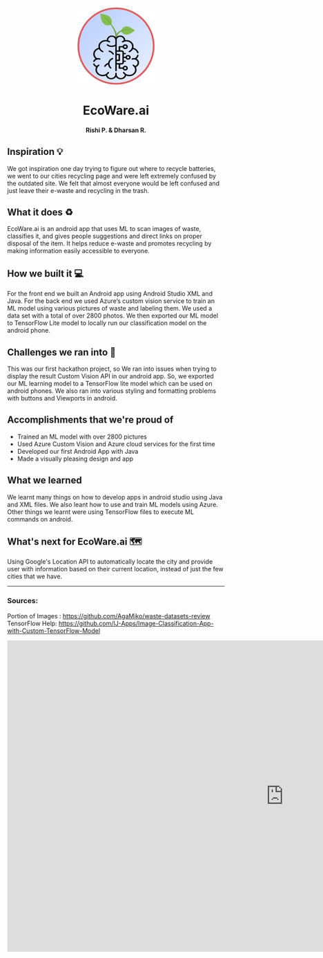 <div align="center">
    <img width="180" height="180" src="app/src/main/res/drawable/logo5.png">
</div>
    
<h1 align="center">EcoWare.ai</h1>
<div align="center">
    <h4>Rishi P. & Dharsan R.</h4>
</div>
    
## Inspiration :bulb:
We got inspiration one day trying to figure out where to recycle batteries, we went to our cities recycling page and were left extremely confused by the outdated site. We felt that almost everyone would be left confused and just leave their e-waste and recycling in the trash. 

## What it does :recycle: 
EcoWare.ai is an android app that uses ML to scan images of waste, classifies it, and gives people suggestions and direct links on proper disposal of the item. It helps reduce e-waste and promotes recycling by making information easily accessible to everyone. 

## How we built it :computer:
For the front end we built an Android app using Android Studio XML and Java. For the back end we used Azure’s custom vision service to train an ML model using various pictures of waste and labeling them. We used a data set with a total of over 2800 photos.  We then exported our ML model to TensorFlow Lite model to locally run our classification model on the android phone. 

## Challenges we ran into :construction:
This was our first hackathon project, so We ran into issues when trying to display the result Custom Vision API in our android app. So, we exported our ML learning model to a TensorFlow lite model which can be used on android phones. We also ran into various styling and formatting problems with buttons and Viewports in android. 

## Accomplishments that we're proud of
<ul>
    <li>Trained an ML model with over 2800 pictures</li>
    <li>Used Azure Custom Vision and Azure cloud services for the first time</li>
    <li>Developed our first Android App with Java</li>
    <li>Made a visually pleasing design and app</li>
</ul>

## What we learned
We learnt many things on how to develop apps in android studio using Java and XML files. We also leant how to use and train ML models using Azure. Other things we learnt were using TensorFlow files to execute ML commands on android. 

## What's next for EcoWare.ai :world_map:
Using Google's Location API to automatically locate the city and provide user with information based on their current location, instead of just the few cities that we have.

<hr>

### Sources:
Portion of Images : https://github.com/AgaMiko/waste-datasets-review<br>TensorFlow Help: https://github.com/IJ-Apps/Image-Classification-App-with-Custom-TensorFlow-Model

<iframe width="1280" height="720" src="https://www.youtube.com/embed/GKmOgHtBTT8" title="EcoWare ai" frameborder="0" allow="accelerometer; autoplay; clipboard-write; encrypted-media; gyroscope; picture-in-picture" allowfullscreen></iframe>
